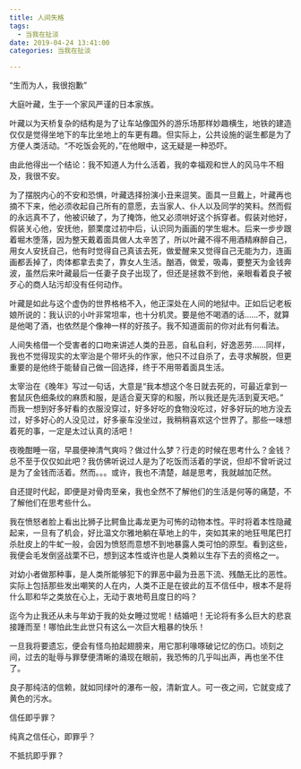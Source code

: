 ```yaml
---
title: 人间失格
tags:
  - 当我在扯淡
date: 2019-04-24 13:41:00
categories: 当我在扯淡

---
```

“生而为人，我很抱歉”
<!-- more -->

大庭叶藏，生于一个家风严谨的日本家族。

叶藏以为天桥复杂的结构是为了让车站像国外的游乐场那样妙趣横生，地铁的建造仅仅是觉得坐地下的车比坐地上的车更有趣。但实际上，公共设施的诞生都是为了方便人类活动。“不吃饭会死的，”在他眼中，这无疑是一种恐吓。

由此他得出一个结论：我不知道人为什么活着，我的幸福观和世人的风马牛不相及，我很不安。

为了摆脱内心的不安和恐惧，叶藏选择扮演小丑来逗笑。面具一旦戴上，叶藏再也摘不下来，他必须收起自己所有的意愿，去当家人、仆人以及同学的笑料。然而假的永远真不了，他被识破了，为了掩饰，他又必须哄好这个拆穿者。假装对他好，假装关心他，安抚他，颤栗度过初中后，认识同为画画的学生堀木。后来一步步跟着堀木堕落，因为整天戴着面具做人太辛苦了，所以叶藏不得不用酒精麻醉自己，用女人安抚自己，他有时觉得自己真该去死，做爱醒来又觉得自己无能为力，连画画都丢掉了，肉体都拿去卖了，靠女人生活。酗酒，做爱，吸毒，要整天为金钱奔波，虽然后来叶藏最后一任妻子良子出现了，但还是拯救不到他，亲眼看着良子被歹心的商人玷污却没有任何动作。

叶藏是如此与这个虚伪的世界格格不入，他正深处在人间的地狱中。正如后记老板娘所说的：我认识的小叶非常坦率，也十分机灵。要是他不喝酒的话……不，就算是他喝了酒，也依然是个像神一样的好孩子。我不知道面前的你对此有何看法。

人间失格借一个受害者的口吻来讲述人类的丑恶，自私自利，好逸恶劳……同样，我也不觉得现实的太宰治是个带坏头的作家，他只不过自杀了，去寻求解脱，但更重要的是他终于能替自己做一回选择，终于不用带着面具生活。

太宰治在《晚年》写过一句话，大意是“我本想这个冬日就去死的，可最近拿到一套鼠灰色细条纹的麻质和服，是适合夏天穿的和服，所以我还是先活到夏天吧。” 而我一想到好多好看的衣服没穿过，好多好吃的食物没吃过，好多好玩的地方没去过，好多好心的人没见过，好多豪车没坐过，我稍稍喜欢这个世界了。那些一味想着死的事，一定是太过认真的活吧！

夜晚酣睡一宿，早晨便神清气爽吗？做过什么梦？行走的时候在思考什么？金钱？总不至于仅仅如此吧？我仿佛听说过人是为了吃饭而活着的学说，但却不曾听说过是为了金钱而活着。然而。。。或许，我也不清楚，越是思考，我就越加茫然。

自还提时代起，即便是对骨肉至亲，我也全然不了解他们的生活是何等的痛楚，不了解他们在思考些什么。

我在愤怒者脸上看出比狮子比鳄鱼比毒龙更为可怖的动物本性。平时将着本性隐藏起来，一旦有了机会，好比温文尔雅地躺在草地上的牛，突如其来的地狂甩尾巴打杀肚皮上的牛虻一般，会因为愤怒而意想不到地暴露人类可怕的原型。看到这些，我便会毛发倒竖战栗不已，想到这本性或许也是人类赖以生存下去的资格之一。

对幼小者做那种事，是人类所能够犯下的罪恶中最为丑恶下流、残酷无比的恶性。 实际上包括那些发出嘲笑的人在内，人类不正是在彼此的互不信任中，根本不是将什么耶和华之类放在心上，无动于衷地苟且度日的吗？

迄今为止我还从未与年幼于我的处女睡过觉呢！结婚吧！无论将有多么巨大的悲哀接踵而至！哪怕此生此世只有这么一次巨大粗暴的快乐！

一旦我将要遗忘，便会有怪鸟拍起翅膀来，用它那利喙啄破记忆的伤口。顷刻之间，过去的耻辱与罪孽便清晰的涌现在眼前，我恐怖的几乎叫出声，再也坐不住了。

良子那纯洁的信赖，就如同绿叶的瀑布一般，清新宜人。可一夜之间，它就变成了黄色的污水。

信任即乎罪？

纯真之信任心，即罪乎？

不抵抗即乎罪？
